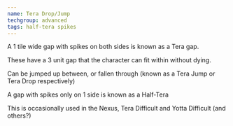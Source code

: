 ```yaml
---
name: Tera Drop/Jump
techgroup: advanced
tags: half-tera spikes
---
```


A 1 tile wide gap with spikes on both sides is known as a Tera gap.

These have a 3 unit gap that the character can fit within without dying.

Can be jumped up between, or fallen through (known as a Tera Jump or Tera Drop respectively)

A gap with spikes only on 1 side is known as a Half-Tera

This is occasionally used in the Nexus, Tera Difficult and Yotta Difficult (and others?)
